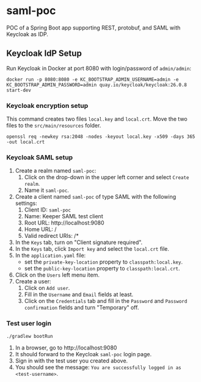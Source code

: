 # saml-poc
POC of a Spring Boot app supporting REST, protobuf, and SAML with Keycloak as IDP.

## Keycloak IdP Setup
Run Keycloak in Docker at port 8080 with login/password of `admin/admin`:
```shell
docker run -p 8080:8080 -e KC_BOOTSTRAP_ADMIN_USERNAME=admin -e KC_BOOTSTRAP_ADMIN_PASSWORD=admin quay.io/keycloak/keycloak:26.0.8 start-dev
```
### Keycloak encryption setup
This command creates two files `local.key` and `local.crt`.  Move the two files to the `src/main/resources` folder.
```shell
openssl req -newkey rsa:2048 -nodes -keyout local.key -x509 -days 365 -out local.crt
```

### Keycloak SAML setup

1. Create a realm named `saml-poc`:
   1. Click on the drop-down in the upper left corner and select `Create realm`.
   2. Name it `saml-poc`.
2. Create a client named `saml-poc` of type SAML with the following settings:
    1. Client ID: `saml-poc`
    2. Name: Keeper SAML test client
    3. Root URL: http://localhost:9080
    4. Home URL: /
    5. Valid redirect URIs: /*
3. In the `Keys` tab, turn on "Client signature required".
4. In the `Keys` tab, click `Import key` and select the `local.crt` file.
5. In the `application.yaml` file: 
   - set the `private-key-location` property to `classpath:local.key`.
   - set the `public-key-location` property to `classpath:local.crt`.
6. Click on the `Users` left menu item.
7. Create a user:
   1. Click on `Add user`.
   2. Fill in the `Username` and `Email` fields at least.
   3. Click on the `Credentials` tab and fill in the `Password` and `Password confirmation` fields and turn "Temporary" off.

### Test user login
```shell
./gradlew bootRun
```

1. In a browser, go to http://localhost:9080
2. It should forward to the Keycloak `saml-poc` login page.
3. Sign in with the test user you created above.
4. You should see the message: `You are successfully logged in as <test-username>`.